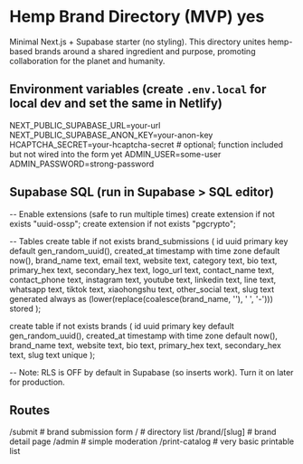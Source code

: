 # Hemp Brand Directory (MVP) yes

Minimal Next.js + Supabase starter (no styling).
This directory unites hemp-based brands around a shared ingredient and purpose, promoting collaboration for the planet and humanity.


## Environment variables (create `.env.local` for local dev and set the same in Netlify)
NEXT_PUBLIC_SUPABASE_URL=your-url
NEXT_PUBLIC_SUPABASE_ANON_KEY=your-anon-key
HCAPTCHA_SECRET=your-hcaptcha-secret  # optional; function included but not wired into the form yet
ADMIN_USER=some-user
ADMIN_PASSWORD=strong-password

## Supabase SQL (run in Supabase > SQL editor)
-- Enable extensions (safe to run multiple times)
create extension if not exists "uuid-ossp";
create extension if not exists "pgcrypto";

-- Tables
create table if not exists brand_submissions (
  id uuid primary key default gen_random_uuid(),
  created_at timestamp with time zone default now(),
  brand_name text,
  email text,
  website text,
  category text,
  bio text,
  primary_hex text,
  secondary_hex text,
  logo_url text,
  contact_name text,
  contact_phone text,
  instagram text,
  youtube text,
  linkedin text,
  line text,
  whatsapp text,
  tiktok text,
  xiaohongshu text,
  other_social text,
  slug text generated always as (lower(replace(coalesce(brand_name, ''), ' ', '-'))) stored
);

create table if not exists brands (
  id uuid primary key default gen_random_uuid(),
  created_at timestamp with time zone default now(),
  brand_name text,
  website text,
  bio text,
  primary_hex text,
  secondary_hex text,
  slug text unique
);

-- Note: RLS is OFF by default in Supabase (so inserts work). Turn it on later for production.

## Routes
/submit         # brand submission form
/               # directory list
/brand/[slug]   # brand detail page
/admin          # simple moderation
/print-catalog  # very basic printable list
